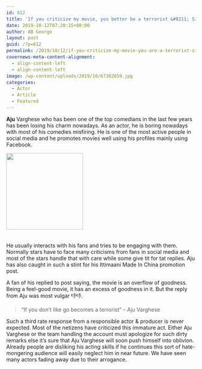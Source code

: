 ```yaml
---
id: 612
title: 'If you criticize my movie, you better be a terrorist &#8211; Sir Aju Varghese'
date: 2019-10-12T07:20:15+00:00
author: AB George
layout: post
guid: /?p=612
permalink: /2019/10/12/if-you-criticize-my-movie-you-are-a-terrorist-sir-aju-varghese/
covernews-meta-content-alignment:
  - align-content-left
  - align-content-left
image: /wp-content/uploads/2019/10/67382659.jpg
categories:
  - Actor
  - Article
  - Featured
---
```

**Aju** Varghese who has been one of the top comedians in the last few years has been losing his charm nowadays. As an actor, he is boring nowadays with most of his comedies misfiring. He is one of the most active people in social media and he promotes movies well using his profiles mainly using Facebook. 

<div class="wp-block-image">
  <img loading="lazy" width="204" height="204" src="/wp-content/uploads/2019/10/aju-varghese-30512-18-04-2017-06-18-24-3.jpg" alt="" class="wp-image-613" srcset="/wp-content/uploads/2019/10/aju-varghese-30512-18-04-2017-06-18-24-3.jpg 204w, /wp-content/uploads/2019/10/aju-varghese-30512-18-04-2017-06-18-24-3-150x150.jpg 150w" sizes="(max-width: 204px) 100vw, 204px" /><figcaption><br /></figcaption>
</div>

He usually interacts with his fans and tries to be engaging with them. Normally stars have to face many criticisms from fans in social media and most of the stars handle that with care while some give tit for tat replies. Aju has also caught in such a stint for his Ittimaani Made In China promotion post.

A fan of his replied to post saying, the movie is an overflow of goodness. Being a feel-good movie, it has an excess of goodness in it. But the reply from Aju was most vulgar 👎👎. 

<blockquote class="wp-block-quote">
  <p>
    &#8220;If you don&#8217;t like go becomes a terrorist&#8221; &#8211; Aju Varghese
  </p>
</blockquote>

Such a third rate response from a responsible actor & producer is never expected. Most of the netizens have criticized this immature act. Either Aju Varghese or the team handling the account must apologize for such dirty remarks else it&#8217;s sure that Aju Varghese will soon push himself into oblivion. Already people are disliking his acting skills if he continues this sort of hate-mongering audience will easily neglect him in near future. We have seen many actors fading away due to their arrogance.